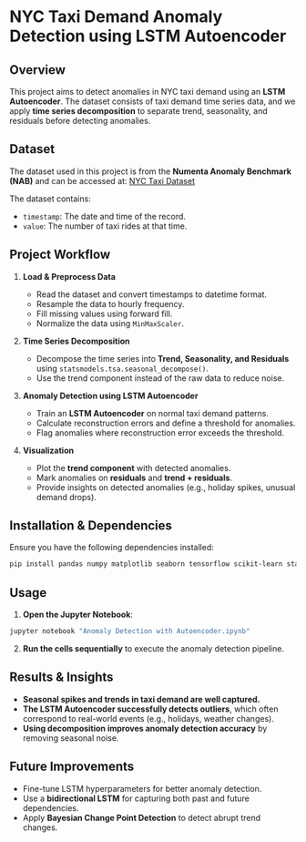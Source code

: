 # NYC Taxi Demand Anomaly Detection using LSTM Autoencoder

## Overview
This project aims to detect anomalies in NYC taxi demand using an **LSTM Autoencoder**. The dataset consists of taxi demand time series data, and we apply **time series decomposition** to separate trend, seasonality, and residuals before detecting anomalies.

## Dataset
The dataset used in this project is from the **Numenta Anomaly Benchmark (NAB)** and can be accessed at:
[NYC Taxi Dataset](https://raw.githubusercontent.com/numenta/NAB/master/data/realKnownCause/nyc_taxi.csv)

The dataset contains:
- `timestamp`: The date and time of the record.
- `value`: The number of taxi rides at that time.

## Project Workflow
1. **Load & Preprocess Data**
   - Read the dataset and convert timestamps to datetime format.
   - Resample the data to hourly frequency.
   - Fill missing values using forward fill.
   - Normalize the data using `MinMaxScaler`.

2. **Time Series Decomposition**
   - Decompose the time series into **Trend, Seasonality, and Residuals** using `statsmodels.tsa.seasonal_decompose()`.
   - Use the trend component instead of the raw data to reduce noise.

3. **Anomaly Detection using LSTM Autoencoder**
   - Train an **LSTM Autoencoder** on normal taxi demand patterns.
   - Calculate reconstruction errors and define a threshold for anomalies.
   - Flag anomalies where reconstruction error exceeds the threshold.

4. **Visualization**
   - Plot the **trend component** with detected anomalies.
   - Mark anomalies on **residuals** and **trend + residuals**.
   - Provide insights on detected anomalies (e.g., holiday spikes, unusual demand drops).

## Installation & Dependencies
Ensure you have the following dependencies installed:

```sh
pip install pandas numpy matplotlib seaborn tensorflow scikit-learn statsmodels
```

## Usage
1. **Open the Jupyter Notebook**:

```sh
jupyter notebook "Anomaly Detection with Autoencoder.ipynb"
```

2. **Run the cells sequentially** to execute the anomaly detection pipeline.


## Results & Insights
- **Seasonal spikes and trends in taxi demand are well captured.**
- **The LSTM Autoencoder successfully detects outliers**, which often correspond to real-world events (e.g., holidays, weather changes).
- **Using decomposition improves anomaly detection accuracy** by removing seasonal noise.

## Future Improvements
- Fine-tune LSTM hyperparameters for better anomaly detection.
- Use a **bidirectional LSTM** for capturing both past and future dependencies.
- Apply **Bayesian Change Point Detection** to detect abrupt trend changes.



